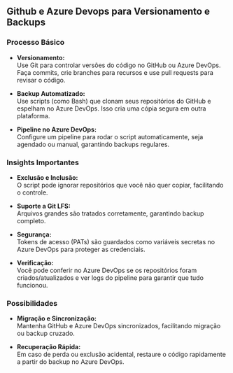 ## Github e Azure Devops para Versionamento e Backups

### Processo Básico

- **Versionamento:**  
  Use Git para controlar versões do código no GitHub ou Azure DevOps. Faça commits, crie branches para recursos e use pull requests para revisar o código.  

- **Backup Automatizado:**  
  Use scripts (como Bash) que clonam seus repositórios do GitHub e espelham no Azure DevOps. Isso cria uma cópia segura em outra plataforma.  

- **Pipeline no Azure DevOps:**  
  Configure um pipeline para rodar o script automaticamente, seja agendado ou manual, garantindo backups regulares.  

### Insights Importantes

- **Exclusão e Inclusão:**  
  O script pode ignorar repositórios que você não quer copiar, facilitando o controle.  

- **Suporte a Git LFS:**  
  Arquivos grandes são tratados corretamente, garantindo backup completo.  

- **Segurança:**  
  Tokens de acesso (PATs) são guardados como variáveis secretas no Azure DevOps para proteger as credenciais.  

- **Verificação:**  
  Você pode conferir no Azure DevOps se os repositórios foram criados/atualizados e ver logs do pipeline para garantir que tudo funcionou.  

### Possibilidades

- **Migração e Sincronização:**  
  Mantenha GitHub e Azure DevOps sincronizados, facilitando migração ou backup cruzado.  

- **Recuperação Rápida:**  
  Em caso de perda ou exclusão acidental, restaure o código rapidamente a partir do backup no Azure DevOps.
